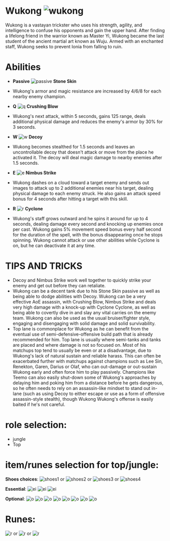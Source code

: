 # Wukong ![wukong](https://static.wikia.nocookie.net/leagueoflegends/images/9/91/Wukong_OriginalSquare.png/revision/latest/scale-to-width-down/42?cb=20150402222522)

Wukong is a vastayan trickster who uses his strength, agility, and intelligence to confuse his opponents and gain the upper hand. After finding a lifelong friend in the warrior known as Master Yi, Wukong became the last student of the ancient martial art known as Wuju. Armed with an enchanted staff, Wukong seeks to prevent Ionia from falling to ruin.

# Abilities
- **Passive** ![passive](https://oyster.ignimgs.com/mediawiki/apis.ign.com/league-of-legends/1/1e/Stone_Skin.PNG?width=325) **Stone Skin** 
- Wukong's armor and magic resistance are increased by 4/6/8 for each nearby enemy champion.
  
- **Q** ![q](https://oyster.ignimgs.com/mediawiki/apis.ign.com/league-of-legends/4/43/Crushing_Blow.PNG?width=325) **Crushing Blow**
- Wukong's next attack, within 5 seconds, gains 125 range, deals additional physical damage and reduces the enemy's armor by 30% for 3 seconds.
  
- **W** ![w](https://oyster.ignimgs.com/mediawiki/apis.ign.com/league-of-legends/3/35/Decoy.PNG?width=325) **Decoy**
- Wukong becomes stealthed for 1.5 seconds and leaves an uncontrollable decoy that doesn't attack or move from the place he activated it. The decoy will deal magic damage to nearby enemies after 1.5 seconds.
  
- **E** ![e](https://oyster.ignimgs.com/mediawiki/apis.ign.com/league-of-legends/8/85/Nimbus_Strike.PNG?width=325) **Nimbus Strike**
- Wukong dashes on a cloud toward a target enemy and sends out images to attack up to 2 additional enemies near his target, dealing physical damage to each enemy struck. He also gains an attack speed bonus for 4 seconds after hitting a target with this skill.
  
- **R** ![r](https://oyster.ignimgs.com/mediawiki/apis.ign.com/league-of-legends/2/20/Cyclone.PNG?width=325) **Cyclone**
- Wukong's staff grows outward and he spins it around for up to 4 seconds, dealing damage every second and knocking up enemies once per cast. Wukong gains 5% movement speed bonus every half second for the duration of the spell, with the bonus disappearing once he stops spinning. Wukong cannot attack or use other abilities while Cyclone is on, but he can deactivate it at any time.

# TIPS AND TRICKS

- Decoy and Nimbus Strike work well together to quickly strike your enemy and get out before they can retaliate.
- Wukong can be a decent tank due to his Stone Skin passive as well as being able to dodge abilities with Decoy. Wukong can be a very effective AoE assassin, with Crushing Blow, Nimbus Strike and deals very high damage with a knock-up with Cyclone Cyclone, as well as being able to covertly dive in and slay any vital carries on the enemy team. Wukong can also be used as the usual bruiser/fighter style, engaging and disengaging with solid damage and solid survivability.
- Top lane is commonplace for Wukong as he can benefit from the eventual use of semi-defensive-offensive build path that is already recommended for him. Top lane is usually where semi-tanks and tanks are placed and where damage is not so focused on. Most of his matchups top tend to usually be even or at a disadvantage, due to Wukong's lack of natural sustain and reliable harass. This can often be exacerbated further with matchups against champions such as Lee Sin, Renekton, Garen, Darius or Olaf, who can out-damage or out-sustain Wukong early and often force him to play passively. Champions like Teemo can also easily shut-down some of Wukong's approaches by delaying him and poking him from a distance before he gets dangerous, so he often needs to rely on an assassin-like mindset to stand out in-lane (such as using Decoy to either escape or use as a form of offensive assassin-style stealth), though Wukong Wukong's offense is easily baited if he's not careful.

# role selection:
- jungle
- Top

# item/runes selection for top/jungle:
**Shoes choices**:
![shoes1](https://static.wikia.nocookie.net/leagueoflegends/images/1/14/Ionian_Boots_of_Lucidity_item.png/revision/latest/scale-to-width-down/40?cb=20201029200352) or
![shoes2](https://static.wikia.nocookie.net/leagueoflegends/images/b/be/Plated_Steelcaps_item.png/revision/latest/scale-to-width-down/40?cb=20201029223540) or
![shoes3](https://static.wikia.nocookie.net/leagueoflegends/images/9/96/Mercury%27s_Treads_item.png/revision/latest/scale-to-width-down/40?cb=20201027211544) or
![shoes4](https://static.wikia.nocookie.net/leagueoflegends/images/6/69/Boots_of_Swiftness_item.png/revision/latest/scale-to-width-down/40?cb=20201027193506)

**Essential**:
![ei](https://static.wikia.nocookie.net/leagueoflegends/images/3/3d/Trinity_Force_item.png/revision/latest/scale-to-width-down/40?cb=20201102200650)
![ei](https://static.wikia.nocookie.net/leagueoflegends/images/4/4f/Sundered_Sky_item.png/revision/latest/scale-to-width-down/40?cb=20231122033514)
![ei](https://static.wikia.nocookie.net/leagueoflegends/images/8/87/Black_Cleaver_item.png/revision/latest/scale-to-width-down/40?cb=20201027193134)

**Optional**:
![o](https://static.wikia.nocookie.net/leagueoflegends/images/8/8f/Abyssal_Mask_item.png/revision/latest/scale-to-width-down/40?cb=20221019161205)
![o](https://static.wikia.nocookie.net/leagueoflegends/images/1/1c/Death%27s_Dance_item.png/revision/latest/scale-to-width-down/40?cb=20221019161938)
![o](https://static.wikia.nocookie.net/leagueoflegends/images/3/37/Force_of_Nature_item.png/revision/latest/scale-to-width-down/40?cb=20201118204335)
![o](https://static.wikia.nocookie.net/leagueoflegends/images/5/58/Frozen_Heart_item.png/revision/latest/scale-to-width-down/40?cb=20210904173935)
![o](https://static.wikia.nocookie.net/leagueoflegends/images/c/c7/Jak%27Sho%2C_The_Protean_item.png/revision/latest/scale-to-width-down/40?cb=20221019174444)
![o](https://static.wikia.nocookie.net/leagueoflegends/images/9/9b/Sterak%27s_Gage_item.png/revision/latest/scale-to-width-down/40?cb=20201027215554)
![o](https://static.wikia.nocookie.net/leagueoflegends/images/1/1c/Spear_of_Shojin_item.png/revision/latest/scale-to-width-down/40?cb=20221020150439)
![o](https://static.wikia.nocookie.net/leagueoflegends/images/f/f0/Profane_Hydra_item.png/revision/latest/scale-to-width-down/40?cb=20240915025023)

# Runes:
![r](https://static.wikia.nocookie.net/leagueoflegends/images/f/f2/Lethal_Tempo_rune.png/revision/latest/scale-to-width-down/52?cb=20171126182145) or
![r](https://static.wikia.nocookie.net/leagueoflegends/images/2/20/Conqueror_rune.png/revision/latest/scale-to-width-down/52?cb=20180314225947) or
![r](https://static.wikia.nocookie.net/leagueoflegends/images/a/a3/Grasp_of_the_Undying_rune.png/revision/latest/scale-to-width-down/52?cb=20171126182107)



